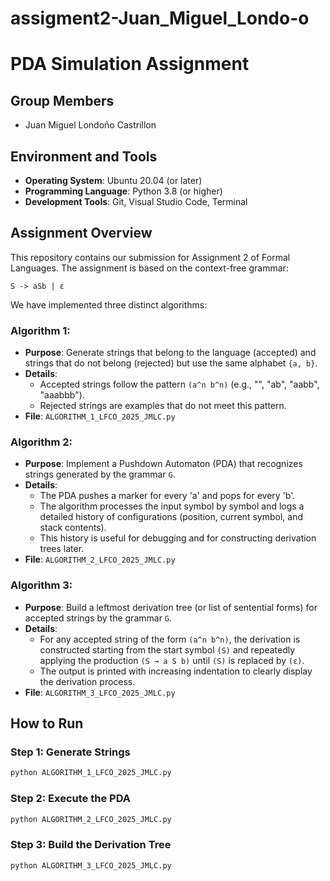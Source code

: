 # assigment2-Juan_Miguel_Londo-o

# PDA Simulation Assignment

## Group Members
- Juan Miguel Londoño Castrillon

## Environment and Tools
- **Operating System**: Ubuntu 20.04 (or later)
- **Programming Language**: Python 3.8 (or higher)
- **Development Tools**: Git, Visual Studio Code, Terminal

## Assignment Overview
This repository contains our submission for Assignment 2 of Formal Languages. The assignment is based on the context-free grammar:

```
S -> aSb | ε
```

We have implemented three distinct algorithms:

### Algorithm 1:
- **Purpose**: Generate strings that belong to the language (accepted) and strings that do not belong (rejected) but use the same alphabet `{a, b}`.
- **Details**:
  - Accepted strings follow the pattern `(a^n b^n)` (e.g., "", "ab", "aabb", "aaabbb").
  - Rejected strings are examples that do not meet this pattern.
- **File**: `ALGORITHM_1_LFCO_2025_JMLC.py`

### Algorithm 2:
- **Purpose**: Implement a Pushdown Automaton (PDA) that recognizes strings generated by the grammar `G`.
- **Details**:
  - The PDA pushes a marker for every 'a' and pops for every 'b'.
  - The algorithm processes the input symbol by symbol and logs a detailed history of configurations (position, current symbol, and stack contents).
  - This history is useful for debugging and for constructing derivation trees later.
- **File**: `ALGORITHM_2_LFCO_2025_JMLC.py`

### Algorithm 3:
- **Purpose**: Build a leftmost derivation tree (or list of sentential forms) for accepted strings by the grammar `G`.
- **Details**:
  - For any accepted string of the form `(a^n b^n)`, the derivation is constructed starting from the start symbol `(S)` and repeatedly applying the production `(S → a S b)` until `(S)` is replaced by `(ε)`.
  - The output is printed with increasing indentation to clearly display the derivation process.
- **File**: `ALGORITHM_3_LFCO_2025_JMLC.py`

## How to Run
### Step 1: Generate Strings
```bash
python ALGORITHM_1_LFCO_2025_JMLC.py
```

### Step 2: Execute the PDA
```bash
python ALGORITHM_2_LFCO_2025_JMLC.py
```

### Step 3: Build the Derivation Tree
```bash
python ALGORITHM_3_LFCO_2025_JMLC.py
```




